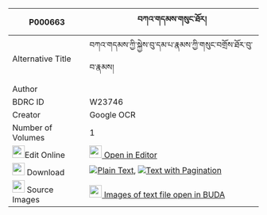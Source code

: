 |P000663|བཀའ་གདམས་གསུང་ཐོར། 
| --- | --- 
|Alternative Title |བཀའ་གདམས་ཀྱི་སྐྱེས་བུ་དམ་པ་རྣམས་ཀྱི་གསུང་བགྲོས་ཐོར་བུ་བ་རྣམས།
|Author | 
|BDRC ID | W23746
|Creator | Google OCR
|Number of Volumes| 1
|<img width="25" src="https://img.icons8.com/color/25/000000/edit-property.png">Edit Online| [<img width="25" src="https://avatars.githubusercontent.com/u/45091458?s=200&v=4"> Open in Editor](http://editor.openpecha.org/P000663)
|<img width="25" src="https://img.icons8.com/fluent/48/000000/download-2.png"/>  Download | [![](https://img.icons8.com/color/20/000000/txt.png)Plain Text](https://github.com/Openpecha/P000663/releases/download/v1/ka_dam_sung_to_ra_plain_P000663.zip), [![](https://img.icons8.com/color/20/000000/txt.png)Text with Pagination](https://github.com/Openpecha/P000663/releases/download/v1/ka_dam_sung_to_ra_pages_P000663.zip)
|<img width="25" src="https://img.icons8.com/plasticine/100/000000/pictures-folder.png"/>  Source Images | [<img width="25" src="https://library.bdrc.io/icons/BUDA-small.svg"> Images of text file open in BUDA](https://library.bdrc.io/show/bdr:W23746)